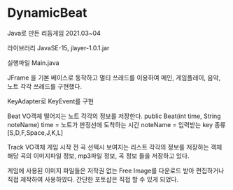 # DynamicBeat
Java로 만든 리듬게임 2021.03~04

라이브러리
JavaSE-15, jlayer-1.0.1.jar 

실행파일 Main.java

JFrame 을 기본 베이스로 동작하고 멀티 쓰레드를 이용하여
메인, 게임플레이, 음악, 노트 각각 쓰레드를 구현했다.

KeyAdapter로 KeyEvent를 구현

Beat VO객체 
떨어지는 노트 각각의 정보를 저장한다.
public Beat(int time, String noteName)
time = 노트가 판정선에 도착하는 시간
noteName = 입력받는 key 종류 [S,D,F,Space,J,K,L]

Track VO객체 
게임 시작 전 곡 선택시 보여지는 리스트 각각의 정보를 저장하는 객체
해당 곡의 이미지파일 정보, mp3파일 정보, 곡 정보 들을 저장하고 있다.


게임에 사용된 이미지 파일들은 저작권 없는 Free Image를 다운로드 받아 편집하거나 직접 제작하여 사용하였다.
간단한 포토샵은 직접 할 수 있게 되었다.
